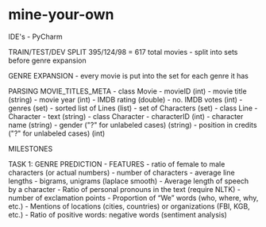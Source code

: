# mine-your-own
IDE's
	- PyCharm

TRAIN/TEST/DEV SPLIT
395/124/98 = 617 total movies
	- split into sets before genre expansion

GENRE EXPANSION
	- every movie is put into the set for each genre it has

PARSING
	MOVIE_TITLES_META
		- class Movie
			- movieID (int)
			- movie title (string)
			- movie year (int)
		   	- IMDB rating (double)
			- no. IMDB votes (int)
	 		- genres (set)
	 		- sorted list of Lines (list)
	 		- set of Characters (set)
	 	- class Line
			- Character
			- text (string)
		- class Character
			- characterID (int)
			- character name (string)
			- gender ("?" for unlabeled cases) (string)
			- position in credits ("?" for unlabeled cases) (int)


MILESTONES

TASK 1: GENRE PREDICTION
	- FEATURES
		- ratio of female to male characters (or actual numbers)
		- number of characters
		- average line lengths
		- bigrams, unigrams (laplace smooth)
		- Average length of speech by a character
		- Ratio of personal pronouns in the text (require NLTK)
		- number of exclamation points
		- Proportion of “We” words (who, where, why, etc.)
		- Mentions of locations (cities, countries) or organizations (FBI, KGB, etc.)
		- Ratio of positive words: negative words (sentiment analysis)
